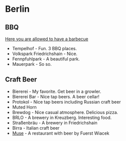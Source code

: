 # Berlin

## BBQ

[Here you are allowed to have a barbecue](https://www.berlin.de/senuvk/umwelt/stadtgruen/gruenanlagen/de/nutzungsmoeglichkeiten/grillen/en/hier.shtml)

- Tempelhof - Fun. 3 BBQ places.
- Volkspark Friedrichshain - Nice.
- Fennpfuhlpark - A beautiful park.
- Mauerpark - So so.

## Craft Beer

- Biererei - My favorite. Get beer in a growler.
- Biererei Bar - Nice tap beers. A beer cellar!
- Protokol - Nice tap beers including Russian craft beer
- Muted Horn
- Brewdog - Nice casual atmosphere. Delicious pizza.
- BRLO - A brewery in Kreuzberg. Interesting food.
- Straßenbräu - A brewery in Friedrichshain
- Birra - Italian craft beer
- [Muse](http://www.museberlin.com/) - A restaurant with beer by Fuerst Wiacek
